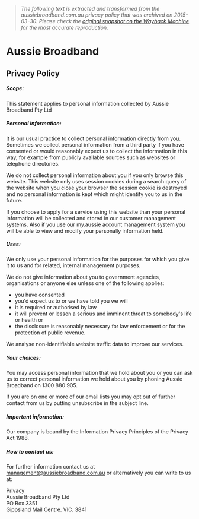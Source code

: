 > *The following text is extracted and transformed from the aussiebroadband.com.au privacy policy that was archived on 2015-03-30. Please check the [original snapshot on the Wayback Machine](https://web.archive.org/web/20150330105531id_/https%3A//www.aussiebroadband.com.au/about/legal/privacy-policy) for the most accurate reproduction.*

# Aussie Broadband

## Privacy Policy

##### Scope: 

This statement applies to personal information collected by Aussie Broadband Pty Ltd

##### Personal information: 

It is our usual practice to collect personal information directly from you.  
Sometimes we collect personal information from a third party if you have consented or would reasonably expect us to collect the information in this way, for example from publicly available sources such as websites or telephone directories. 

We do not collect personal information about you if you only browse this website. This website only uses session cookies during a search query of the website when you close your browser the session cookie is destroyed and no personal information is kept which might identify you to us in the future. 

If you choose to apply for a service using this website than your personal information will be collected and stored in our customer management systems. Also if you use our my.aussie account management system you will be able to view and modify your personally information held. 

##### Uses:

We only use your personal information for the purposes for which you give it to us and for related, internal management purposes. 

We do not give information about you to government agencies, organisations or anyone else unless one of the following applies: 

  * you have consented 
  * you'd expect us to or we have told you we will 
  * it is required or authorised by law 
  * it will prevent or lessen a serious and imminent threat to somebody's life or health or 
  * the disclosure is reasonably necessary for law enforcement or for the protection of public revenue. 



We analyse non-identifiable website traffic data to improve our services. 

##### Your choices:

You may access personal information that we hold about you or you can ask us to correct personal information we hold about you by phoning Aussie Broadband on 1300 880 905. 

If you are on one or more of our email lists you may opt out of further contact from us by putting unsubscribe in the subject line. 

##### Important information:

Our company is bound by the Information Privacy Principles of the Privacy Act 1988. 

##### How to contact us:

For further information contact us at [management@aussiebroadband.com.au](mailto:management@aussiebroadband.com.au) or alternatively you can write to us at: 

Privacy  
Aussie Broadband Pty Ltd  
PO Box 3351  
Gippsland Mail Centre. VIC. 3841 
